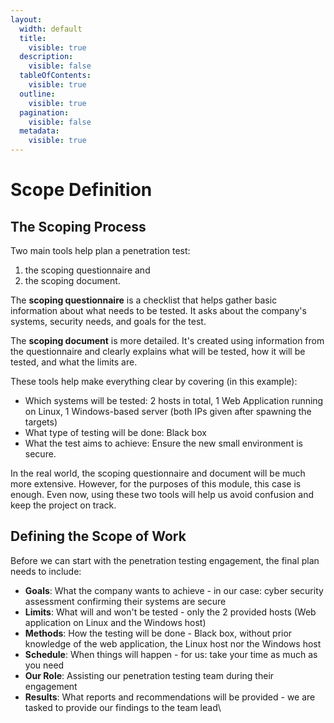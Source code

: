 ```yaml
---
layout:
  width: default
  title:
    visible: true
  description:
    visible: false
  tableOfContents:
    visible: true
  outline:
    visible: true
  pagination:
    visible: false
  metadata:
    visible: true
---
```


# Scope Definition

## The Scoping Process

Two main tools help plan a penetration test:

1. the scoping questionnaire and
2. the scoping document.

The **scoping questionnaire** is a checklist that helps gather basic information about what needs to be tested. It asks about the company's systems, security needs, and goals for the test.

The **scoping document** is more detailed. It's created using information from the questionnaire and clearly explains what will be tested, how it will be tested, and what the limits are.

These tools help make everything clear by covering (in this example):

* Which systems will be tested: 2 hosts in total, 1 Web Application running on Linux, 1 Windows-based server (both IPs given after spawning the targets)
* What type of testing will be done: Black box
* What the test aims to achieve: Ensure the new small environment is secure.

In the real world, the scoping questionnaire and document will be much more extensive. However, for the purposes of this module, this case is enough. Even now, using these two tools will help us avoid confusion and keep the project on track.

## Defining the Scope of Work

Before we can start with the penetration testing engagement, the final plan needs to include:

* **Goals**: What the company wants to achieve - in our case: cyber security assessment confirming their systems are secure
* **Limits**: What will and won't be tested - only the 2 provided hosts (Web application on Linux and the Windows host)
* **Methods**: How the testing will be done - Black box, without prior knowledge of the web application, the Linux host nor the Windows host
* **Schedule**: When things will happen - for us: take your time as much as you need
* **Our Role**: Assisting our penetration testing team during their engagement
* **Results**: What reports and recommendations will be provided - we are tasked to provide our findings to the team lead\
